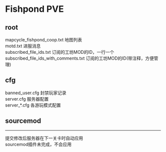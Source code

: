 # Fishpond PVE

## root
mapcycle_fishpond_coop.txt            地图列表  
motd.txt                              进服消息  
subscribed_file_ids.txt               订阅的工坊MOD的ID，一行一个  
subscribed_file_ids_with_comments.txt 订阅的工坊MOD的ID(带注释，方便管理)  

## cfg
banned\_user.cfg                       封禁玩家记录  
server.cfg                            服务器配置  
server\_*.cfg                          各游玩模式配置  

## sourcemod

---

提交修改后服务器在下一关卡时自动应用  
sourcemod插件未完成，不会应用